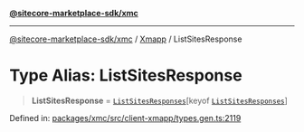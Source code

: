 [**@sitecore-marketplace-sdk/xmc**](../../../../README.md)

***

[@sitecore-marketplace-sdk/xmc](../../../../README.md) / [Xmapp](../README.md) / ListSitesResponse

# Type Alias: ListSitesResponse

> **ListSitesResponse** = [`ListSitesResponses`](ListSitesResponses.md)\[keyof [`ListSitesResponses`](ListSitesResponses.md)\]

Defined in: [packages/xmc/src/client-xmapp/types.gen.ts:2119](https://github.com/Sitecore/marketplace-sdk/blob/893df143248e67d8c66e942a96045542130259a0/packages/xmc/src/client-xmapp/types.gen.ts#L2119)
